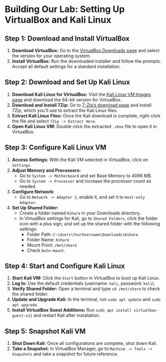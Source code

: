 # Building Our Lab: Setting Up VirtualBox and Kali Linux

## Step 1: Download and Install VirtualBox
1. **Download VirtualBox:** Go to the [VirtualBox Downloads page](https://www.virtualbox.org/wiki/Downloads) and select the version for your operating system.  
2. **Install VirtualBox:** Run the downloaded installer and follow the prompts. Accept all default settings for a standard installation.  

## Step 2: Download and Set Up Kali Linux
1. **Download Kali Linux for VirtualBox:** Visit the [Kali Linux VM Images page](https://www.kali.org/get-kali/#kali-virtual-machines) and download the 64-bit version for VirtualBox.  
2. **Download and Install 7Zip:** Go to [7-Zip’s download page](https://www.7-zip.org/download.html) and install 7Zip, which you'll use to extract the Kali Linux files.  
3. **Extract Kali Linux Files:** Once the Kali download is complete, right-click the file and select `7Zip -> Extract Here`.  
4. **Open Kali Linux VM:** Double-click the extracted `.vbox` file to open it in VirtualBox.  

## Step 3: Configure Kali Linux VM
1. **Access Settings:** With the Kali VM selected in VirtualBox, click on `Settings`.  
2. **Adjust Memory and Processors:**
   - Go to `System -> Motherboard` and set Base Memory to 4096 MB.
   - Go to `System -> Processor` and increase the processor count as needed.  
3. **Configure Network:**
   - Go to `Network -> Adapter 2`, enable it, and set it to `Host-only Adapter`.  
4. **Set Up Shared Folder:**
   - Create a folder named `Kshare` in your Downloads directory.
   - In VirtualBox settings for Kali, go to `Shared Folders`, click the folder icon with a plus sign, and set up the shared folder with the following settings:
     - Folder Path: `C:\Users\YourUsername\Downloads\Kshare`
     - Folder Name: `Kshare`
     - Mount Point: `/mnt/share`
     - Check `Auto-mount`.  

## Step 4: Start and Configure Kali Linux
1. **Start Kali VM:** Click the `Start` button in VirtualBox to boot up Kali Linux.  
2. **Log In:** Use the default credentials (username: `kali`, password: `kali`).  
3. **Verify Shared Folder:** Open a terminal and type `cd /mnt/share` to check the shared folder.  
4. **Update and Upgrade Kali:** In the terminal, run `sudo apt update` and `sudo apt upgrade`.  
5. **Install VirtualBox Guest Additions:** Run `sudo apt install virtualbox-guest-x11` and restart Kali after installation.    

## Step 5: Snapshot Kali VM
1. **Shut Down Kali:** Once all configurations are complete, shut down Kali.  
2. **Take a Snapshot:** In VirtualBox Manager, go to `Machine -> Tools -> Snapshots` and take a snapshot for future reference.
